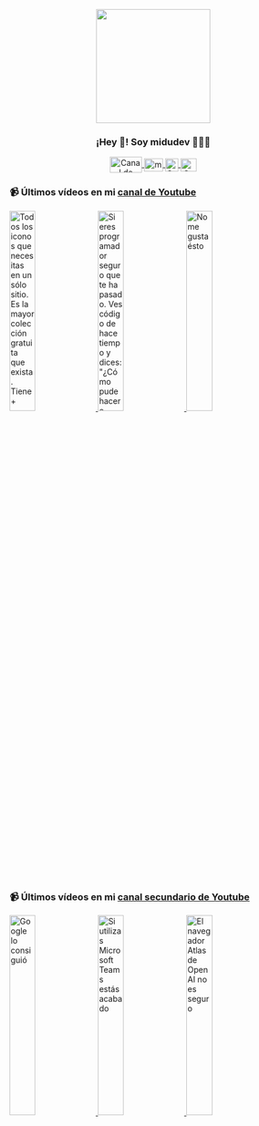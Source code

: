 <p align="center" width="300">
   <img align="center" width="200" src="https://user-images.githubusercontent.com/1561955/106762302-fda9de00-6635-11eb-99be-3ef744e60c0e.png" />
   <h3 align="center">¡Hey 👋! Soy midudev 👨🏻‍💻</h3>
</p>

<p align="center">
   <a href="https://twitch.tv/midudev" target="blank">
    <img align="center" src="https://upload.wikimedia.org/wikipedia/commons/c/ce/Twitch_logo_2019.svg" alt="Canal de Twitch de midudev" height="28px" width="56px" />
  </a>
  <span style="width: 8px;"> </span>
   <a href="https://youtube.com/midudev" target="blank">
    <img align="center" src="https://upload.wikimedia.org/wikipedia/commons/0/09/YouTube_full-color_icon_%282017%29.svg" alt="midudev" height="23px" width="33px" />
  </a>
  <span style="width: 8px;"> </span>
  <a href="https://instagram.com/midu.dev" target="blank">
    <img align="center" src="https://upload.wikimedia.org/wikipedia/commons/e/e7/Instagram_logo_2016.svg" alt="Canal de Instagram de midu.dev" height="23px" width="23px" />
  </a>
  <span style="width: 8px;"> </span>
  <a href="https://twitter.com/midudev" target="blank">
    <img align="center" src="https://upload.wikimedia.org/wikipedia/commons/thumb/6/6f/Logo_of_Twitter.svg/2491px-Logo_of_Twitter.svg.png" alt="Canal de Twitter de midudev" height="23px" width="28px" />
  </a>
</p>

### 📹 Últimos vídeos en mi [canal de Youtube](https://youtube.com/midudev?sub_confirmation=1)

<a href='https://youtu.be/AIOCGt1mcDg' target='_blank'>
  <img width='30%' src='https://img.youtube.com/vi/AIOCGt1mcDg/mqdefault.jpg' alt='Todos los iconos que necesitas en un sólo sitio. Es la mayor colección gratuita que exista.  Tiene +' />
</a>
<a href='https://youtu.be/tMSlAzZWOCk' target='_blank'>
  <img width='30%' src='https://img.youtube.com/vi/tMSlAzZWOCk/mqdefault.jpg' alt='Si eres programador seguro que te ha pasado.  Ves código de hace tiempo y dices: "¿Cómo pude hacer e' />
</a>
<a href='https://youtu.be/YK4aXQeKjNs' target='_blank'>
  <img width='30%' src='https://img.youtube.com/vi/YK4aXQeKjNs/mqdefault.jpg' alt='No me gusta ésto' />
</a>

### 📹 Últimos vídeos en mi [canal secundario de Youtube](https://youtube.com/midulive?sub_confirmation=1)

<a href='https://youtu.be/mBOlMtABtZU' target='_blank'>
  <img width='30%' src='https://img.youtube.com/vi/mBOlMtABtZU/mqdefault.jpg' alt='Google lo consiguió' />
</a>
<a href='https://youtu.be/9Ve-SAo4-ss' target='_blank'>
  <img width='30%' src='https://img.youtube.com/vi/9Ve-SAo4-ss/mqdefault.jpg' alt='Si utilizas Microsoft Teams estás acabado' />
</a>
<a href='https://youtu.be/hrzcF75Q7lE' target='_blank'>
  <img width='30%' src='https://img.youtube.com/vi/hrzcF75Q7lE/mqdefault.jpg' alt='El navegador Atlas de OpenAI no es seguro' />
</a>